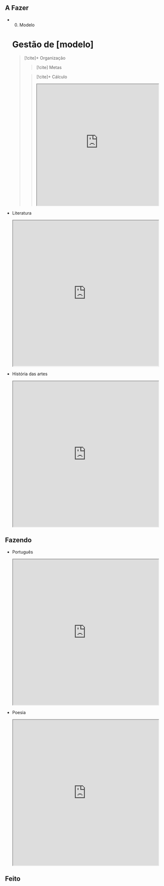 ## A Fazer
- 00. Modelo  
  # Gestão de [modelo]
  >  [!cite]+ Organização
  >  > [!cite] Metas
  >  > 
  >  
  >  > [!cite]+ Cálculo
  >  >  <iframe
  >  >   src="https://efzevios.github.io/Spork/Porcento.html"
  >  >   style="width:100%;height:;aspect-ratio:1"
  >  >   scrolling="yes">
  >  > </iframe>
  
- Literatura  
  <iframe
    src="https://efzevios.github.io/Spork/Porcento.html"
    style="width:100%;height:;aspect-ratio:1"
    scrolling="yes">
  </iframe>
  
- História das artes  
  <iframe
    src="https://efzevios.github.io/Spork/Porcento.html"
    style="width:100%;height:;aspect-ratio:1"
    scrolling="yes">
  </iframe>
  

## Fazendo
- Português  
  <iframe
    src="https://efzevios.github.io/Spork/Porcento.html"
    style="width:100%;height:;aspect-ratio:1"
    scrolling="yes">
  </iframe>
  
- Poesia  
  <iframe
    src="https://efzevios.github.io/Spork/Porcento.html"
    style="width:100%;height:;aspect-ratio:1"
    scrolling="yes">
  </iframe>
  

## Feito